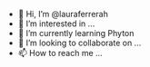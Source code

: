 - 👋 Hi, I’m @lauraferrerah
- 👀 I’m interested in ...
- 🌱 I’m currently learning Phyton
- 💞️ I’m looking to collaborate on ...
- 📫 How to reach me ...

<!---
lauraferrerah/lauraferrerah is a ✨ special ✨ repository because its `README.md` (this file) appears on your GitHub profile.
You can click the Preview link to take a look at your changes.
--->

